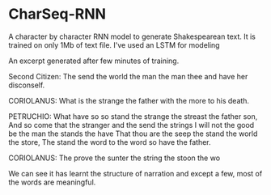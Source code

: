 # CharSeq-RNN

A character by character RNN model to generate Shakespearean text. It is trained on only 1Mb of text file.
I've used an LSTM for modeling

An excerpt generated after few minutes of training.

Second Citizen:
The send the world the man the man thee and have her disconself.

CORIOLANUS:
What is the strange the father with the more to his death.

PETRUCHIO:
What have so so stand the strange the streast the father son,
And so come that the stranger and the send the strings
I will not the good be the man the stands the have
That thou are the seep the stand the world the store,
The stand the word to the word so have the father.

CORIOLANUS:
The prove the sunter the string the stoon the wo


We can see it has learnt the structure of narration and except a few, most of the words are meaningful.  
